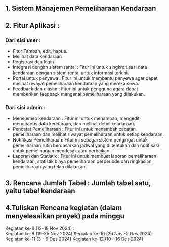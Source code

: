 ## 1. Sistem Manajemen Pemeliharaan Kendaraan
## 2. Fitur Aplikasi :
### Dari sisi user :
- Fitur  Tambah, edit, hapus.
- Melihat data kendaraan
- Registrasi dan login
- Integrasi dengan sistem rental : Fitur ini untuk singkronisasi data kendaraan dengan sistem rental untuk informasi terkini.
- Portal untuk penyewa : Fitur ini untuk membantu penyewa agar dapat melihat riwayat pemeliharaan kendaraan yang mereka sewa.
- Feedback dan ulasan : Fitur ini untuk pengguna agara dapat memberikan feedback mengenai pemeliharaan yang dilakukan.
### Dari sisi admin :
- Menejemen kendaraan : Fitur ini untuk menambah, mengedit, menghapus data kendaraan, dan melihat detail kendaraan.
- Pencatat Pemeliharaan : Fitur ini untuk menambah cacatan pemeliharaan dan melihat riwayat pemeliharaan untuk setiap kendaraan.
- Notifikasi Pemeliharaan: Fitur ini sebagai sistem pengingat untuk pemeliharaan rutin berdasarkan jadwal yang di tentukan dan notifikasi untuk pemeliharaan mendesak atau perbaikan.
- Laporan dan Statistik : Fitur ini untuk membuat laporan pemeliharaan kendaraan, statistik biaya pemeliharaan perperiode dan ringkasian pemeliharaan yang telah dilakukan.
## 3. Rencana Jumlah Tabel : Jumlah tabel satu, yaitu tabel kendaraan

## 4.Tuliskan Rencana kegiatan (dalam menyelesaikan proyek) pada minggu 

Kegiatan ke-8 (12-18 Nov 2024) :  
Kegiatan ke-9 (19-25 Nov 2024) 
Kegiatan ke-10 (26 Nov -2 Des 2024)
Kegiatan ke-11 (3 - 9 Des 2024)
Kegiatan ke-12 (10 - 16 Des 2024)
